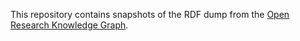 This repository contains snapshots of the RDF dump from the [Open Research Knowledge Graph](https://www.orkg.org/orkg/).
